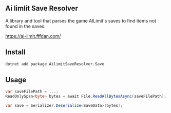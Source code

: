 Ai limlit Save Resolver
----
A library and tool that parses the game AlLimit's saves to find items not found in the saves.

https://ai-limit.fffdan.com/

## Install
```bash
dotnet add package AilimitSaveResolver.Save
```
## Usage
```csharp
var saveFilePath = ...;
ReadOnlySpan<byte> bytes = await File.ReadAllBytesAsync(saveFilePath);

var save = Serializer.Deserialize<SaveData>(bytes);
```

